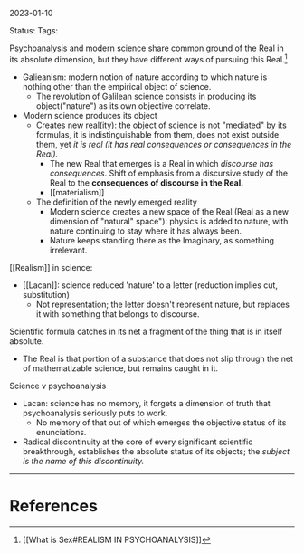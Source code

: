 2023-01-10

Status: 
Tags: 

Psychoanalysis and modern science share common ground of the Real in its absolute dimension, but they have different ways of pursuing this Real.[^1]
* Galieanism: modern notion of nature according to which nature is nothing other than the empirical object of science.
    * The revolution of Galilean science consists in producing its object("nature") as its own objective correlate.
* Modern science produces its object
    * Creates new real(ity): the object of science is not "mediated" by its formulas, it is indistinguishable from them, does not exist outside them, yet _*it is real (it has real consequences or consequences in the Real).*_
        * The new Real that emerges is a Real in which _discourse has consequences_. Shift of emphasis from a discursive study of the Real to the **consequences of discourse in the Real.**
		- [[materialism]]
	* The definition of the newly emerged reality
        * Modern science creates a new space of the Real (Real as a new dimension of "natural" space"): physics is added to nature, with nature continuing to stay where it has always been.
        * Nature keeps standing there as the Imaginary, as something irrelevant.

[[Realism]] in science:
* [[Lacan]]: science reduced 'nature' to a letter (reduction implies cut, substitution)
	* Not representation; the letter doesn't represent nature, but replaces it with something that belongs to discourse.

Scientific formula catches in its net a fragment of the thing that is in itself absolute.
* The Real is that portion of a substance that does not slip through the net of mathematizable science, but remains caught in it.

Science v psychoanalysis
* Lacan: science has no memory, it forgets a dimension of truth that psychoanalysis seriously puts to work.
    * No memory of that out of which emerges the objective status of its enunciations.
* Radical discontinuity at the core of every significant scientific breakthrough, establishes the absolute status of its objects; the *subject is the name of this discontinuity.*

---
# References

[^1]: [[What is Sex#REALISM IN PSYCHOANALYSIS]]